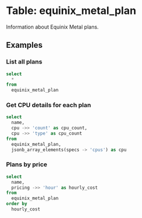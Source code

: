 # Table: equinix_metal_plan

Information about Equinix Metal plans.

## Examples

### List all plans

```sql
select
  *
from
  equinix_metal_plan
```

### Get CPU details for each plan

```sql
select
  name,
  cpu ->> 'count' as cpu_count,
  cpu ->> 'type' as cpu_count
from
  equinix_metal_plan,
  jsonb_array_elements(specs -> 'cpus') as cpu
```

### Plans by price

```sql
select
  name,
  pricing ->> 'hour' as hourly_cost
from
  equinix_metal_plan
order by
  hourly_cost
```
